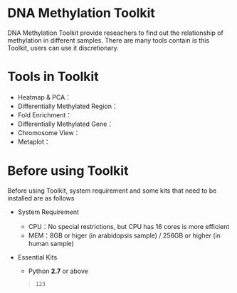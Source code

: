 # DNA Methylation Toolkit
DNA Methylation Toolkit provide reseachers to find out the relationship of methylation in different samples.
There are many tools contain is this Toolkit, users can use it discretionary.

# Tools in Toolkit
* Heatmap & PCA：
* Differentially Methylated Region：
* Fold Enrichment：
* Differentially Methylated Gene：
* Chromosome View：
* Metaplot：

# Before using Toolkit
Before using Toolkit, system requirement and some kits that need to be installed are as follows
* System Requirement
  * CPU：No special restrictions, but CPU has 16 cores is more efficient
  * MEM：8GB or higer (in arabidopsis sample) / 256GB or higher (in human sample)

* Essential Kits
  * Python **2.7** or above
  >     123
